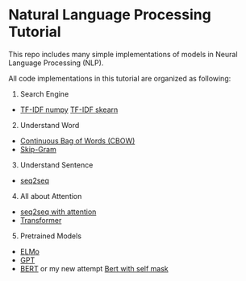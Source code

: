 # Natural Language Processing Tutorial

This repo includes many simple implementations of models in Neural Language Processing (NLP).

All code implementations in this tutorial are organized as following:

1. Search Engine
  - [TF-IDF numpy](/tf_idf.py) [TF-IDF skearn](/tf_idf_sklearn.py)
2. Understand Word
  - [Continuous Bag of Words (CBOW)](/CBOW.py)
  - [Skip-Gram](/skip-gram.py)
3. Understand Sentence
  - [seq2seq](/seq2seq.py)
4. All about Attention
  - [seq2seq with attention](/seq2seq_attention.py)
  - [Transformer](/transformer.py)
5. Pretrained Models
  - [ELMo](/ELMO.py)
  - [GPT](/GPT.py)
  - [BERT](/BERT.py) or my new attempt [Bert with self mask](/BERT_self_mask.py)
 


